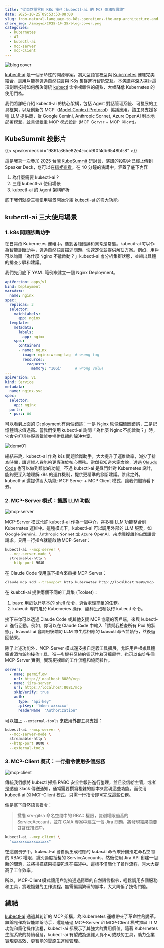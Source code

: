 ```yaml
---
title: "從自然語言到 K8s 操作：kubectl-ai 的 MCP 架構與實踐"
date: 2025-10-25T09:53:53+08:00
slug: from-natural-language-to-k8s-operations-the-mcp-architecture-and-practice-of-kubectl-ai-zh-tw
share_img: /images/2025-10-25/blog-cover.png
categories:
  - kubernetes
  - AI
  - kubectl-ai
  - mcp-server
  - mcp-client
---
```


![blog cover](/images/2025-10-25/blog-cover.png)

[kubectl-ai][1] 是一個革命性的開源專案，將大型語言模型與 [Kubernetes][2] 運維完美結合，讓用戶能夠通過自然語言與 K8s 集群進行智能交互。本演講將深入探討這項創新技術如何解決傳統 [kubectl][3] 命令複雜性的痛點，大幅降低 Kubernetes 的使用門檻。

<!--more-->

我們將詳細介紹 kubectl-ai 的核心架構，包括 Agent 對話管理系統、可擴展的工具框架，以及創新的 MCP（[Model Context Protocol][4]）協議應用。該工具支援多種 LLM 提供商，從 Google Gemini, Anthropic Sonnet, Azure OpenAI 到本地部署模型，並具備雙重 MCP 模式設計 (MCP-Server + MCP-Client)。

[1]:https://github.com/GoogleCloudPlatform/kubectl-ai
[2]:https://kubernetes.io/
[3]:https://kubernetes.io/docs/reference/kubectl/
[4]:https://modelcontextprotocol.io/docs/getting-started/intro

## KubeSummit 投影片

{{< speakerdeck id="9861a365e82e4eccb9f0f4db6548bfe8" >}}

這是我第一次參加 [2025 台灣 KubeSummit 研討會][12]，演講的投影片已經上傳到 Speaker Deck，您可以在[這裡查看][11]。在 40 分鐘的演講中，涵蓋了底下內容

1. 為什麼需要 kubectl-ai？
2. 三種 kubectl-ai 使用場景
3. kubectl-ai 的 Agent 架構解析

[11]:https://speakerdeck.com/appleboy/from-natural-language-to-k8s-operations-the-mcp-architecture-and-practice-of-kubectl-ai
[12]:https://k8s.ithome.com.tw/2025/session-page/4096

底下我們就從三種使用場景開始介紹 kubectl-ai 的強大功能。

## kubectl-ai 三大使用場景

### 1. k8s 問題診斷助手

在日常的 Kubernetes 運維中，遇到各種錯誤和異常是常態。kubectl-ai 可以作為智能診斷助手，通過自然語言描述問題，快速定位並提供解決方案。例如，用戶可以詢問「為什麼 Nginx 不能啟動？」kubectl-ai 會分析集群狀態，並給出具體的排查步驟和建議。

我們先用底下 YAML 範例來建立一個 Nginx Deployment。

```yaml
apiVersion: apps/v1
kind: Deployment
metadata:
  name: nginx
spec:
  replicas: 3
  selector:
    matchLabels:
      app: nginx
  template:
    metadata:
      labels:
        app: nginx
    spec:
      containers:
      - name: nginx
        image: nginx:wrong-tag  # wrong tag
        resources:
          requests:
            memory: "10Gi"      # wrong value
---
apiVersion: v1
kind: Service
metadata:
  name: nginx-svc
spec:
  selector:
    app: nginx
  ports:
  - port: 80
```

可以看到上面的 Deployment 有兩個錯誤：一是 Nginx 映像檔標籤錯誤，二是記憶體請求值過高。當我們使用 kubectl-ai 詢問「為什麼 Nginx 不能啟動？」時，它會分析這些配置錯誤並提供具體的解決方案。

![demo01](/images/2025-10-25/demo01.png)

總結來說，kubectl-ai 作為 k8s 問題診斷助手，大大提升了運維效率，減少了排查時間，讓運維人員能夠更專注於核心業務。當然我知道大家會說，透過 [Claude Code][15] 也可以做到類似的功能，不過 kubectl-ai 是專門針對 Kubernetes 設計，能夠更深入地理解 k8s 的運作機制，提供更精準的診斷建議。除此之外，kubectl-ai 還提供兩大功能: MCP Server + MCP Client 模式，讓我們繼續看下去。

[15]:https://docs.claude.com/en/docs/claude-code/overview

### 2. MCP-Server 模式：擴展 LLM 功能

![mcp-server](/images/2025-10-25/mcp-server.png)

MCP-Server 模式允許 kubectl-ai 作為一個中介，將多種 LLM 功能整合到 Kubernetes 運維中。這種模式下，kubectl-ai 可以調用外部的 LLM 服務，如 Google Gemini、Anthropic Sonnet 或 Azure OpenAI，來處理複雜的自然語言請求。只用一行指令就能啟動 MCP-Server：

```bash
kubectl-ai --mcp-server \
  --mcp-server-mode \
  streamable-http \
  --http-port 9080
```

在 Claude Code 使用底下指令來串接 MCP-Server：

```bash
claude mcp add --transport http kubernetes http://localhost:9080/mcp
```

在 kuebctl-ai 提供兩個不同的工具集 (Toolset)：

1. bash: 用於執行基本的 shell 命令，適合處理簡單的任務。
2. kubectl: 專門用於 Kubernetes 操作，能夠生成和執行 kubectl 命令。

接下來你可以透過 Claude Code 或其他支援 MCP 協議的客戶端，來與 kubectl-ai 進行互動。例如，你可以在 Claude Code 中輸入「請幫我檢查所有 Pod 的狀態」，kubectl-ai 會調用後端的 LLM 來生成相應的 kubectl 命令並執行，然後返回結果。

除了上述功能外，MCP-Server 模式還支援自定義工具擴展，允許用戶根據具體需求添加新的操作工具，進一步提升系統的靈活性和可擴展性。也可以串接多個 MCP-Server 實例，實現更複雜的工作流程和協同操作。

```yaml
servers:
  - name: permiflow
    url: http://localhost:8080/mcp
  - name: jira-server
    url: https://localhost:8081/mcp
    skipVerify: true
    auth:
      type: "api-key"
      apiKey: "Token xxxxxxx"
      headerName: "Authorization"
```

可以加上 `--external-tools` 來啟用外部工具支援：

```bash
kubectl-ai --mcp-server \
  --mcp-server-mode \
  streamable-http \
  --http-port 9080 \
  --external-tools
```

### 3. MCP-Client 模式：一行指令使用多個服務

![mcp-client](/images/2025-10-25/mcp-client.png)

傳統我們想將 kubectl 掃描 RABC 安全性報告進行整理，並且發信給主管，或者是透過 Slack 傳送通知，通常需要撰寫複雜的腳本來實現這些功能。而使用 kubectl-ai 的 MCP-Client 模式，只需一行指令即可完成這些任務。

像是底下自然語言指令：

> 掃描 srv-gitea 命名空間中的 RBAC 權限，識別權限過高的 ServiceAccount，並在 GAIA 專案中建立一個 Jira 問題，將發現結果摘要包含在描述中。

```bash
kubectl-ai --mcp-client \
  "xxxxxxxxxxxxxxxxx"
```

在這個例子中，kubectl-ai 會自動生成相應的 kubectl 命令來掃描指定命名空間的 RBAC 權限，識別過度授權的 ServiceAccounts，然後使用 Jira API 創建一個新的問題，並將掃描結果摘要包含在描述中。這樣不僅簡化了操作流程，還大大提高了工作效率。

所以，MCP-Client 模式讓用戶能夠通過簡單的自然語言指令，輕鬆調用多個服務和工具，實現複雜的工作流程，無需編寫繁瑣的腳本，大大降低了技術門檻。

## 總結

[kubectl-ai][1] 通過其創新的 MCP 架構，為 Kubernetes 運維帶來了革命性的變革。無論是作為智能診斷助手，還是通過 MCP-Server 和 MCP-Client 模式擴展 LLM 功能和簡化操作流程，kubectl-ai 都展示了其強大的實用價值。隨著 Kubernetes 生態系統的持續發展，kubectl-ai 有望成為運維人員不可或缺的工具，助力企業實現更高效、更智能的雲原生運維管理。
